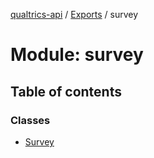 [qualtrics-api](../README.md) / [Exports](../modules.md) / survey

# Module: survey

## Table of contents

### Classes

- [Survey](../classes/survey.Survey.md)
